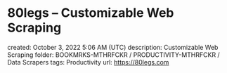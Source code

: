 # 80legs – Customizable Web Scraping

created: October 3, 2022 5:06 AM (UTC)
description: Customizable Web Scraping
folder: BOOKMRKS-MTHRFCKR / PRODUCTIVITY-MTHRFCKR / Data Scrapers
tags: Productivity
url: https://80legs.com